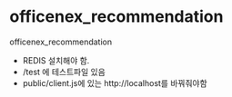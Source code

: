 # officenex_recommendation
officenex_recommendation


- REDIS 설치해야 함.
- /test 에 테스트파일 있음
- public/client.js에 있는 http://localhost를 바꿔줘야함